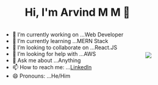<h1 align="center"> Hi, I'm Arvind M M 👋</h1>
<div style="display:flex;justify-content:space-evenly;align-items:center">
<div>

- 🔭 I’m currently working on ...Web Developer 
- 🌱 I’m currently learning ...MERN Stack
- 👯 I’m looking to collaborate on ...React.JS
- 🤔 I’m looking for help with ...AWS
- 💬 Ask me about ...Anything
- 📫 How to reach me: ...[LinkedIn](https://www.linkedin.com/in/arvind-m-m-a48682259/)
- 😄 Pronouns: ...He/Him
</div>

<img src="https://github-readme-stats.vercel.app/api/top-langs/?username=arvind1257&layout=compact" />
</div>
